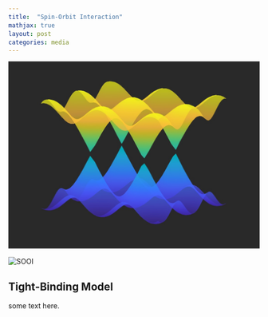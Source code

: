 ```yaml
---
title:  "Spin-Orbit Interaction"
mathjax: true
layout: post
categories: media
---
```


![SOI](https://github.com/darin-momayezi/darin-momayezi.github.io/blob/174f06b25a362892ab904169a2356807a65e8798/images/SOI.jpeg)

![SOOI](https://www.opli.net/media/10225/spin-orbit-coupling-of-atom-qubits-dec-img.jpg)
## Tight-Binding Model
some text here.
